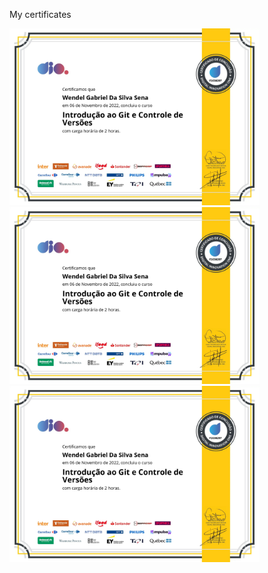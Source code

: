 My certificates
<div>
  <img width="400" src="GitP1Certificado_page-0001.jpg">
  <img width="400" src="GitP1Certificado_page-0001.jpg">
  <img width="400" src="GitP1Certificado_page-0001.jpg">
</div>


